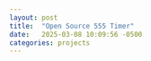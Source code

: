 ```yaml
---
layout: post
title:  "Open Source 555 Timer"
date:   2025-03-08 10:09:56 -0500
categories: projects 
---
```

